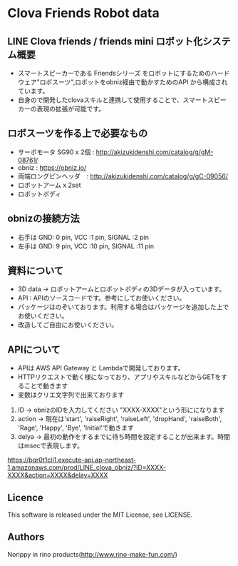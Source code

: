 Clova Friends Robot data
====
## LINE Clova friends / friends mini ロボット化システム概要
- スマートスピーカーである Friendsシリーズ をロボットにするためのハードウェア"ロボスーツ",ロボットをobniz経由で動かすためのAPI から構成されています。
- 自身ので開発したclovaスキルと連携して使用することで、スマートスピーカーの表現の拡張が可能です。

## ロボスーツを作る上で必要なもの
- サーボモータ SG90 x 2個 : http://akizukidenshi.com/catalog/g/gM-08761/
- obniz : https://obniz.io/
- 両端ロングピンヘッダ　: http://akizukidenshi.com/catalog/g/gC-09056/
- ロボットアーム x 2set
- ロボットボディ

## obnizの接続方法
- 右手は GND: 0 pin, VCC :1 pin, SIGNAL :2 pin
- 左手は GND: 9 pin, VCC :10 pin, SIGNAL :11 pin

## 資料について
- 3D data -> ロボットアームとロボットボディの3Dデータが入っています。
- API : APIのソースコードです。参考にしてお使いください。
- パッケージはのぞいております。利用する場合はパッケージを追加した上でお使いください。
- 改造してご自由にお使いください。

## APIについて
- APIは AWS API Gateway と Lambdaで開発しております。
- HTTPリクエストで動く様になっており、アプリやスキルなどからGETをすることで動きます
- 変数はクリエ文字列で出来ております
1. ID -> obnizのIDを入力してください "XXXX-XXXX"という形にになります
2. action -> 現在は'start', 'raiseRight', 'raiseLeft', 'dropHand', 'raiseBoth', 'Rage', 'Happy', 'Bye', 'Initial'で動きます
3. delya -> 最初の動作をするまでに待ち時間を設定することが出来ます。時間はmsecで表現します。

https://bqr0t1cli1.execute-api.ap-northeast-1.amazonaws.com/prod/LINE_clova_obniz/?ID=XXXX-XXXX&action=XXXX&delay=XXXX

## Licence
This software is released under the MIT License, see LICENSE.

## Authors
Norippy in rino products(http://www.rino-make-fun.com/)
